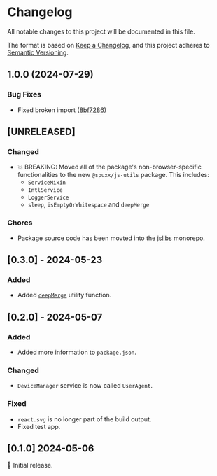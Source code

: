 # Changelog

All notable changes to this project will be documented in this file.

The format is based on [Keep a Changelog](https://keepachangelog.com/en/1.0.0/),
and this project adheres to [Semantic Versioning](https://semver.org/spec/v2.0.0.html).

## 1.0.0 (2024-07-29)


### Bug Fixes

* Fixed broken import ([8bf7286](https://github.com/spuxx1701/jslibs/commit/8bf72860b4fd9bb73c97dece6bc12eef855f7137))

## [UNRELEASED]

### Changed

- 💥 BREAKING: Moved all of the package's non-browser-specific functionalities to the new `@spuxx/js-utils` package. This includes:
  - `ServiceMixin`
  - `IntlService`
  - `LoggerService`
  - `sleep`, `isEmptyOrWhitespace` and `deepMerge`

### Chores

- Package source code has been movted into the [jslibs](https://github.com/spuxx1701/jslibs) monorepo.

## [0.3.0] - 2024-05-23

### Added

- Added [`deepMerge`](/lib/utils/misc.utils.ts) utility function.

## [0.2.0] - 2024-05-07

### Added

- Added more information to `package.json`.

### Changed

- `DeviceManager` service is now called `UserAgent`.

### Fixed

- `react.svg` is no longer part of the build output.
- Fixed test app.

## [0.1.0] 2024-05-06

🌟 Initial release.
